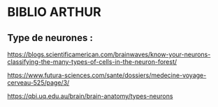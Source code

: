# BIBLIO ARTHUR


## Type de neurones :

https://blogs.scientificamerican.com/brainwaves/know-your-neurons-classifying-the-many-types-of-cells-in-the-neuron-forest/

https://www.futura-sciences.com/sante/dossiers/medecine-voyage-cerveau-525/page/3/

https://qbi.uq.edu.au/brain/brain-anatomy/types-neurons
